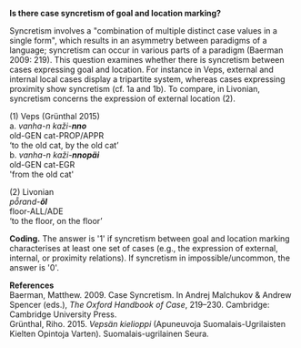 **Is there case syncretism of goal and location marking?**

Syncretism involves a "combination of multiple distinct case values in a single form", which results in an asymmetry between paradigms of a language; syncretism can occur in various parts of a paradigm (Baerman 2009: 219). This question examines whether there is syncretism between cases expressing goal and location. For instance in Veps, external and internal local cases display a tripartite system, whereas cases expressing proximity show syncretism (cf. 1a and 1b). To compare, in Livonian, syncretism concerns the expression of external location (2). 

(1) Veps (Grünthal 2015)<br/>
a. *vanha-n kaži-**nno***<br/>
old-GEN cat-PROP/APPR<br/>
‘to the old cat, by the old cat’<br/>
b. *vanha-n kaži-**nnopäi***<br/>
old-GEN cat-EGR<br/>
'from the old cat'

(2) Livonian<br/>
*pȭrand-**õl***<br/>
floor-ALL/ADE<br/> 
‘to the floor, on the floor’

**Coding.** The answer is '1' if syncretism between goal and location marking characterises at least one set of cases (e.g., the expression of external, internal, or proximity relations). If syncretism in impossible/uncommon, the answer is '0'.  

**References**<br/>
Baerman, Matthew. 2009. Case Syncretism. In Andrej Malchukov & Andrew Spencer (eds.), *The Oxford Handbook of Case*, 219–230. Cambridge: Cambridge University Press.<br/> 
Grünthal, Riho. 2015. *Vepsän kielioppi* (Apuneuvoja Suomalais-Ugrilaisten Kielten Opintoja Varten). Suomalais-ugrilainen Seura.
